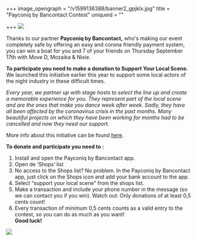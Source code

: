 +++
image_opengraph = "/v1599136388/banner2_gpjklx.jpg"
title = "Payconiq by Bancontact Contest"
uniqueid = ""

+++
![](https://res.cloudinary.com/dxswtxauo/image/upload/w_1000/f_auto/v1599136388/banner2_gpjklx.jpg)

Thanks to our partner **Payconiq by Bancontact,** who's making our event completely safe by offering an easy and corona friendly payment system, you can win a boat for you and 7 of your friends on Thursday September 17th with Move D, Mozaika & Nixie.

**To participate you need to make a donation to Support Your Local Scene.** We launched this initiative earlier this year to support some local actors of the night industry in these difficult times.

_Every year, we partner up with stage hosts to select the line up and create a memorable experience for you. They represent part of the local scene and are the ones that make you dance week after week. Sadly, they have all been affected by the coronavirus crisis in the past months. Many beautiful projects on which they have been working for months had to be cancelled and now they need our support._

More info about this initiative can be found [here](https://www.paradisecity.be/support-your-local-scene/).

**To donate and participate you need to :**

1. Install and open the Payconiq by Bancontact app.
2. Open de ‘Shops’ list
3. No access to the Shops list? No problem. In the Payconiq by Bancontact app, just click on the Shops icon and add your bank account to the app.
4. Select “support your local scene” from the shops list.
5. Make a transaction and include your phone number in the message (so we can contact you if you win). Watch out: Only donations of at least 0,5 cents count!
6. Every transaction of minimum 0,5 cents counts as a valid entry to the contest, so you can do as much as you want!  
   **Good luck!**

![](https://res.cloudinary.com/dxswtxauo/image/upload/w_1000/f_auto/v1599058416/_06A5724_dnnbz0.jpg)
